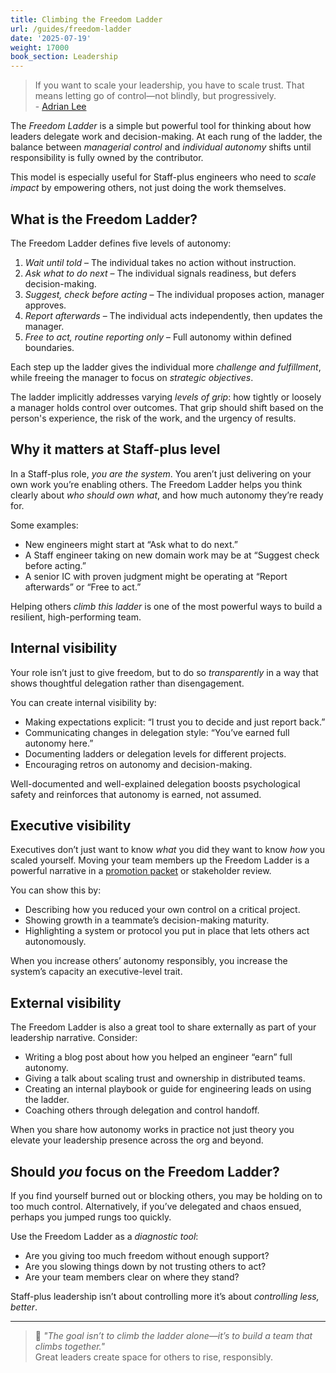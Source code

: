 ```yaml
---
title: Climbing the Freedom Ladder
url: /guides/freedom-ladder
date: '2025-07-19'
weight: 17000
book_section: Leadership
---
```


> If you want to scale your leadership, you have to scale trust. That means letting go of control—not blindly, but progressively.  
> \- [Adrian Lee](https://staffeng.com/guides/stories/adrian-lee)

The *Freedom Ladder* is a simple but powerful tool for thinking about how leaders delegate work and decision-making. At each rung of the ladder, the balance between *managerial control* and *individual autonomy* shifts until responsibility is fully owned by the contributor.

This model is especially useful for Staff-plus engineers who need to *scale impact* by empowering others, not just doing the work themselves.

## What is the Freedom Ladder?

The Freedom Ladder defines five levels of autonomy:

1. *Wait until told* – The individual takes no action without instruction.
2. *Ask what to do next* – The individual signals readiness, but defers decision-making.
3. *Suggest, check before acting* – The individual proposes action, manager approves.
4. *Report afterwards* – The individual acts independently, then updates the manager.
5. *Free to act, routine reporting only* – Full autonomy within defined boundaries.

Each step up the ladder gives the individual more *challenge and fulfillment*, while freeing the manager to focus on *strategic objectives*. 

The ladder implicitly addresses varying *levels of grip*: how tightly or loosely a manager holds control over outcomes. That grip should shift based on the person's experience, the risk of the work, and the urgency of results.

## Why it matters at Staff-plus level

In a Staff-plus role, *you are the system*. You aren’t just delivering on your own work you’re enabling others. The Freedom Ladder helps you think clearly about *who should own what*, and how much autonomy they’re ready for.

Some examples:

- New engineers might start at “Ask what to do next.”
- A Staff engineer taking on new domain work may be at “Suggest check before acting.”
- A senior IC with proven judgment might be operating at “Report afterwards” or “Free to act.”

Helping others *climb this ladder* is one of the most powerful ways to build a resilient, high-performing team.

## Internal visibility

Your role isn’t just to give freedom, but to do so *transparently* in a way that shows thoughtful delegation rather than disengagement.

You can create internal visibility by:

*   Making expectations explicit: “I trust you to decide and just report back.”
*   Communicating changes in delegation style: “You’ve earned full autonomy here.”
*   Documenting ladders or delegation levels for different projects.
*   Encouraging retros on autonomy and decision-making.

Well-documented and well-explained delegation boosts psychological safety and reinforces that autonomy is earned, not assumed.

## Executive visibility

Executives don’t just want to know *what* you did they want to know *how* you scaled yourself. Moving your team members up the Freedom Ladder is a powerful narrative in a [promotion packet](https://staffeng.com/guides/promo-packets/) or stakeholder review.

You can show this by:

*   Describing how you reduced your own control on a critical project.
*   Showing growth in a teammate’s decision-making maturity.
*   Highlighting a system or protocol you put in place that lets others act autonomously.

When you increase others’ autonomy responsibly, you increase the system’s capacity an executive-level trait.

## External visibility

The Freedom Ladder is also a great tool to share externally as part of your leadership narrative. Consider:

*   Writing a blog post about how you helped an engineer “earn” full autonomy.
*   Giving a talk about scaling trust and ownership in distributed teams.
*   Creating an internal playbook or guide for engineering leads on using the ladder.
*   Coaching others through delegation and control handoff.

When you share how autonomy works in practice not just theory you elevate your leadership presence across the org and beyond.

## Should _you_ focus on the Freedom Ladder?

If you find yourself burned out or blocking others, you may be holding on to too much control. Alternatively, if you’ve delegated and chaos ensued, perhaps you jumped rungs too quickly.

Use the Freedom Ladder as a *diagnostic tool*:

- Are you giving too much freedom without enough support?
- Are you slowing things down by not trusting others to act?
- Are your team members clear on where they stand?

Staff-plus leadership isn’t about controlling more it’s about *controlling less, better*.

---

> 🧠 *"The goal isn’t to climb the ladder alone—it’s to build a team that climbs together."*  
> Great leaders create space for others to rise, responsibly.
